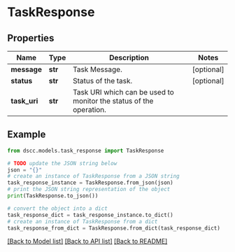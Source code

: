 # TaskResponse


## Properties

Name | Type | Description | Notes
------------ | ------------- | ------------- | -------------
**message** | **str** | Task Message. | [optional] 
**status** | **str** | Status of the task. | [optional] 
**task_uri** | **str** | Task URI which can be used to monitor the status of the operation. | 

## Example

```python
from dscc.models.task_response import TaskResponse

# TODO update the JSON string below
json = "{}"
# create an instance of TaskResponse from a JSON string
task_response_instance = TaskResponse.from_json(json)
# print the JSON string representation of the object
print(TaskResponse.to_json())

# convert the object into a dict
task_response_dict = task_response_instance.to_dict()
# create an instance of TaskResponse from a dict
task_response_from_dict = TaskResponse.from_dict(task_response_dict)
```
[[Back to Model list]](../README.md#documentation-for-models) [[Back to API list]](../README.md#documentation-for-api-endpoints) [[Back to README]](../README.md)


